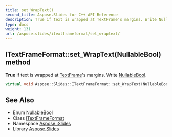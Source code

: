 ```yaml
---
title: set_WrapText()
second_title: Aspose.Slides for C++ API Reference
description: True if text is wrapped at TextFrame's margins. Write NullableBool.
type: docs
weight: 131
url: /aspose.slides/itextframeformat/set_wraptext/
---
```

## ITextFrameFormat::set_WrapText(NullableBool) method


**True** if text is wrapped at [TextFrame](../../textframe/)'s margins. Write [NullableBool](../../nullablebool/).

```cpp
virtual void Aspose::Slides::ITextFrameFormat::set_WrapText(NullableBool value)=0
```

## See Also

* Enum [NullableBool](../../nullablebool/)
* Class [ITextFrameFormat](../)
* Namespace [Aspose::Slides](../../)
* Library [Aspose.Slides](../../../)